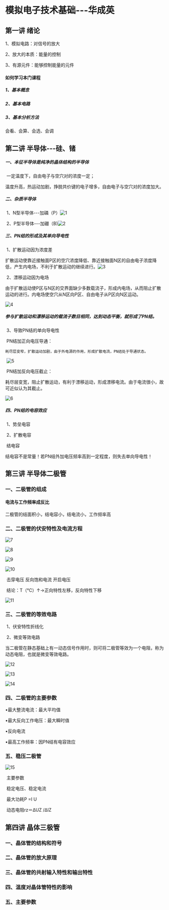 # 模拟电子技术基础---华成英

## 第一讲 绪论

1、模拟电路：对信号的放大

2、放大的本质：能量的控制

3、有源元件：能够控制能量的元件

#### 如何学习本门课程

##### 1、基本概念

##### 2、基本电路

##### 3、基本分析方法

会看、会算、会选、会调

## 第二讲 半导体---硅、锗

##### 一、本征半导体是纯净的晶体结构的半导体

​	一定温度下，自由电子与空穴对的浓度一定；

​	温度升高，热运动加剧，挣脱共价键的电子增多，自由电子与空穴对的浓度加大。

##### 二、杂质半导体

​	1、N型半导体---加磷（P）![1](https://github.com/Leon199601/MCU/blob/main/pic/1.png)

​	2、P型半导体---加硼（B)![2](https://github.com/Leon199601/MCU/blob/main/pic/2.png)

##### 三、PN结的形成及其单向导电性

​	1、扩散运动因为浓度差

​	扩散运动使靠近接触面P区的空穴浓度降低、靠近接触面N区的自由电子浓度降低，产生内电场，不利于扩散运动的继续进行。![3](https://github.com/Leon199601/MCU/blob/main/pic/3.png)

​	2、漂移运动因为电场

​	  由于扩散运动使P区与N区的交界面缺少多数载流子，形成内电场，从而阻止扩散运动的进行。内电场使空穴从N区向P区、自由电子从P区向N区运动。

![4](https://github.com/Leon199601/MCU/blob/main/pic/4.png)

##### 	参与扩散运动和漂移运动的载流子数目相同，达到动态平衡，就形成了PN结。

​	3、导致PN结的单向导电性

​	PN结加正向电压导通：

 	耗尽层变窄，扩散运动加剧，由于外电源的作用，形成扩散电流，PN结处于导通状态。

​	![5](https://github.com/Leon199601/MCU/blob/main/pic/5.png)

​	PN结加反向电压截止：

​	耗尽层变宽，阻止扩散运动，有利于漂移运动，形成漂移电流。由于电流很小，故可近似认为其截止。

![6](https://github.com/Leon199601/MCU/blob/main/pic/6.png)

##### 四、PN结的电容效应

​	1、势垒电容

​	2、扩散电容

​	结电容

​	结电容不是常量！若PN结外加电压频率高到一定程度，则失去单向导电性！

## 第三讲 半导体二极管

### 一、二极管的组成

#### 电流与工作频率成反比

二极管的结面积小，结电容小，结电流小，工作频率高

### 二、二极管的伏安特性及电流方程

![7](https://github.com/Leon199601/MCU/blob/main/pic/7.png)

![8](https://github.com/Leon199601/MCU/blob/main/pic/8.png)

![9](https://github.com/Leon199601/MCU/blob/main/pic/9.png)

![10](https://github.com/Leon199601/MCU/blob/main/pic/10.png)

​										击穿电压					反向饱和电流  		开启电压

​	结论：T（℃）↑→正向特性左移，反向特性下移

![11](https://github.com/Leon199601/MCU/blob/main/pic/11.png)

### 三、二极管的等效电路

​	1、伏安特性折线化

​	2、微变等效电路

​	当二极管在静态基础上有一动态信号作用时，则可将二极管等效为一个电阻，称为动态电阻，也就是微变等效电路。

![12](https://github.com/Leon199601/MCU/blob/main/pic/12.png)

![13](https://github.com/Leon199601/MCU/blob/main/pic/13.png)

![14](https://github.com/Leon199601/MCU/blob/main/pic/14.png)

### 四、二极管的主要参数

•最大整流电流：最大平均值

•最大反向工作电压：最大瞬时值

•反向电流

•最高工作频率：因PN结有电容效应

### 五、稳压二极管

![15](https://github.com/Leon199601/MCU/blob/main/pic/15.png)

​	主要参数

​	稳定电压、稳定电流

​	最大功耗P =I U

​	动态电阻rz＝ΔUZ /ΔIZ

## 第四讲 晶体三极管

### 一、晶体管的结构和符号



### 二、晶体管的放大原理



### 三、晶体管的共射输入特性和输出特性



### 四、温度对晶体管特性的影响



### 五、主要参数



